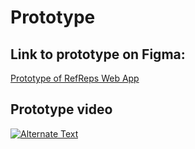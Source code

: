 # Prototype
## Link to prototype on Figma:
[Prototype of RefReps Web App](https://www.figma.com/file/W49rUiemzRxI2C4crcQyYR/REF_PREP?node-id=0%3A1)


## Prototype video

[![Alternate Text]({https://user-images.githubusercontent.com/77707373/135946133-2a36ee1e-fd68-442d-bedc-656dad469a79.jpg})]({https://youtu.be/5Sgc-F2zcyI} "Prototype Video")

